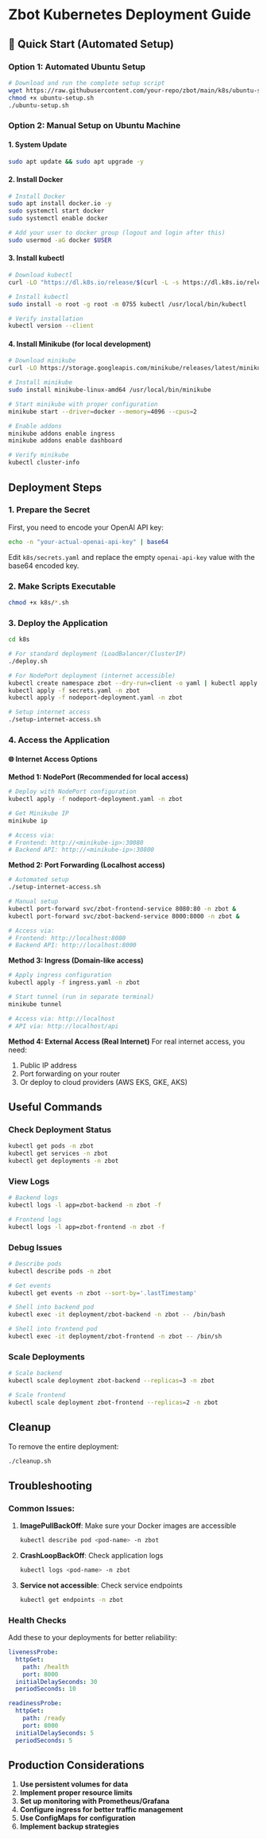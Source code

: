 # Zbot Kubernetes Deployment Guide

## 🚀 Quick Start (Automated Setup)

### Option 1: Automated Ubuntu Setup
```bash
# Download and run the complete setup script
wget https://raw.githubusercontent.com/your-repo/zbot/main/k8s/ubuntu-setup.sh
chmod +x ubuntu-setup.sh
./ubuntu-setup.sh
```

### Option 2: Manual Setup on Ubuntu Machine

#### 1. System Update
```bash
sudo apt update && sudo apt upgrade -y
```

#### 2. Install Docker
```bash
# Install Docker
sudo apt install docker.io -y
sudo systemctl start docker
sudo systemctl enable docker

# Add your user to docker group (logout and login after this)
sudo usermod -aG docker $USER
```

#### 3. Install kubectl
```bash
# Download kubectl
curl -LO "https://dl.k8s.io/release/$(curl -L -s https://dl.k8s.io/release/stable.txt)/bin/linux/amd64/kubectl"

# Install kubectl
sudo install -o root -g root -m 0755 kubectl /usr/local/bin/kubectl

# Verify installation
kubectl version --client
```

#### 4. Install Minikube (for local development)
```bash
# Download minikube
curl -LO https://storage.googleapis.com/minikube/releases/latest/minikube-linux-amd64

# Install minikube
sudo install minikube-linux-amd64 /usr/local/bin/minikube

# Start minikube with proper configuration
minikube start --driver=docker --memory=4096 --cpus=2

# Enable addons
minikube addons enable ingress
minikube addons enable dashboard

# Verify minikube
kubectl cluster-info
```

## Deployment Steps

### 1. Prepare the Secret
First, you need to encode your OpenAI API key:
```bash
echo -n "your-actual-openai-api-key" | base64
```

Edit `k8s/secrets.yaml` and replace the empty `openai-api-key` value with the base64 encoded key.

### 2. Make Scripts Executable
```bash
chmod +x k8s/*.sh
```

### 3. Deploy the Application
```bash
cd k8s

# For standard deployment (LoadBalancer/ClusterIP)
./deploy.sh

# For NodePort deployment (internet accessible)
kubectl create namespace zbot --dry-run=client -o yaml | kubectl apply -f -
kubectl apply -f secrets.yaml -n zbot
kubectl apply -f nodeport-deployment.yaml -n zbot

# Setup internet access
./setup-internet-access.sh
```

### 4. Access the Application

#### 🌐 Internet Access Options

**Method 1: NodePort (Recommended for local access)**
```bash
# Deploy with NodePort configuration
kubectl apply -f nodeport-deployment.yaml -n zbot

# Get Minikube IP
minikube ip

# Access via:
# Frontend: http://<minikube-ip>:30080
# Backend API: http://<minikube-ip>:30800
```

**Method 2: Port Forwarding (Localhost access)**
```bash
# Automated setup
./setup-internet-access.sh

# Manual setup
kubectl port-forward svc/zbot-frontend-service 8080:80 -n zbot &
kubectl port-forward svc/zbot-backend-service 8000:8000 -n zbot &

# Access via:
# Frontend: http://localhost:8080
# Backend API: http://localhost:8000
```

**Method 3: Ingress (Domain-like access)**
```bash
# Apply ingress configuration
kubectl apply -f ingress.yaml -n zbot

# Start tunnel (run in separate terminal)
minikube tunnel

# Access via: http://localhost
# API via: http://localhost/api
```

**Method 4: External Access (Real Internet)**
For real internet access, you need:
1. Public IP address
2. Port forwarding on your router
3. Or deploy to cloud providers (AWS EKS, GKE, AKS)

## Useful Commands

### Check Deployment Status
```bash
kubectl get pods -n zbot
kubectl get services -n zbot
kubectl get deployments -n zbot
```

### View Logs
```bash
# Backend logs
kubectl logs -l app=zbot-backend -n zbot -f

# Frontend logs
kubectl logs -l app=zbot-frontend -n zbot -f
```

### Debug Issues
```bash
# Describe pods
kubectl describe pods -n zbot

# Get events
kubectl get events -n zbot --sort-by='.lastTimestamp'

# Shell into backend pod
kubectl exec -it deployment/zbot-backend -n zbot -- /bin/bash

# Shell into frontend pod
kubectl exec -it deployment/zbot-frontend -n zbot -- /bin/sh
```

### Scale Deployments
```bash
# Scale backend
kubectl scale deployment zbot-backend --replicas=3 -n zbot

# Scale frontend
kubectl scale deployment zbot-frontend --replicas=2 -n zbot
```

## Cleanup
To remove the entire deployment:
```bash
./cleanup.sh
```

## Troubleshooting

### Common Issues:

1. **ImagePullBackOff**: Make sure your Docker images are accessible
   ```bash
   kubectl describe pod <pod-name> -n zbot
   ```

2. **CrashLoopBackOff**: Check application logs
   ```bash
   kubectl logs <pod-name> -n zbot
   ```

3. **Service not accessible**: Check service endpoints
   ```bash
   kubectl get endpoints -n zbot
   ```

### Health Checks
Add these to your deployments for better reliability:
```yaml
livenessProbe:
  httpGet:
    path: /health
    port: 8000
  initialDelaySeconds: 30
  periodSeconds: 10

readinessProbe:
  httpGet:
    path: /ready
    port: 8000
  initialDelaySeconds: 5
  periodSeconds: 5
```

## Production Considerations

1. **Use persistent volumes for data**
2. **Implement proper resource limits**
3. **Set up monitoring with Prometheus/Grafana**
4. **Configure ingress for better traffic management**
5. **Use ConfigMaps for configuration**
6. **Implement backup strategies**